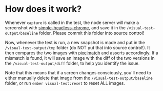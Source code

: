 # How does it work?

Whenever `capture` is called in the test, the node server will make a screenshot with 
[simple-headless-chrome](https://github.com/LucianoGanga/simple-headless-chrome), 
and save it in the `/visual-test-output/baseline` folder. Please commit this folder into source control!

Now, whenever the test is run, a new snapshot is made and put in the `/visual-test-output/tmp` folder 
(do NOT put that into source control!). It then compares the two images with 
[pixelmatch](https://github.com/mapbox/pixelmatch) and asserts accordingly. 
If a mismatch is found, it will save an image with the diff of the two versions in the `/visual-test-output/diff` folder, to help you identify the issue.

Note that this means that if a screen changes consciously, you'll need to either manually 
delete that image from the `/visual-test-output/baseline` folder, 
or run `ember visual-test:reset` to reset ALL images.
